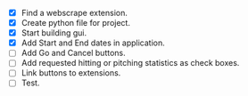 - [X] Find a webscrape extension.
- [X] Create python file for project.
- [X] Start building gui.
- [X] Add Start and End dates in application.
- [ ] Add Go and Cancel buttons.
- [ ] Add requested hitting or pitching statistics as check boxes.
- [ ] Link buttons to extensions.
- [ ] Test.
